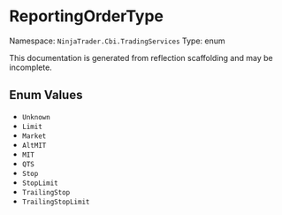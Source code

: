 # ReportingOrderType

Namespace: `NinjaTrader.Cbi.TradingServices`
Type: enum

This documentation is generated from reflection scaffolding and may be incomplete.

## Enum Values
- `Unknown`
- `Limit`
- `Market`
- `AltMIT`
- `MIT`
- `QTS`
- `Stop`
- `StopLimit`
- `TrailingStop`
- `TrailingStopLimit`
